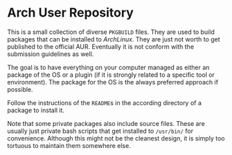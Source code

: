 # Arch User Repository

This is a small collection of diverse `PKGBUILD` files. They are used to build
packages that can be installed to _ArchLinux_. They are just not worth to get
published to the official AUR. Eventually it is not conform with the submission
guidelines as well.

The goal is to have everything on your computer managed as either an package of
the OS or a plugin (if it is strongly related to a specific tool or
environment). The package for the OS is the always preferred approach if
possible.

Follow the instructions of the `README`s in the according directory
of a package to install it.

Note that some private packages also include source files. These are usually
just private bash scripts that get installed to `/usr/bin/` for convenience.
Although this might not be the cleanest design, it is simply too tortuous to
maintain them somewhere else.
